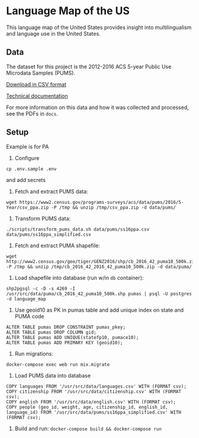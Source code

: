 # Language Map of the US

This language map of the United States provides insight into multilingualism and language use in the United States.

## Data

The dataset for this project is the 2012-2016 ACS 5-year Public Use Microdata Samples (PUMS).

[Download in CSV format](https://factfinder.census.gov/faces/tableservices/jsf/pages/productview.xhtml?pid=ACS_pums_csv_2012_2016&prodType=document)

[Technical documentation](https://www.census.gov/programs-surveys/acs/technical-documentation/pums/documentation.2016.html)

For more information on this data and how it was collected and processed, see the PDFs in `docs`.

## Setup

Example is for PA

1. Configure
  ```
  cp .env.sample .env
  ```
  and add secrets
1. Fetch and extract PUMS data:
  ```
  wget https://www2.census.gov/programs-surveys/acs/data/pums/2016/5-Year/csv_ppa.zip -P /tmp && unzip /tmp/csv_ppa.zip -d data/pums/
  ```
1. Transform PUMS data:
  ```
  ./scripts/transform_pums_data.sh data/pums/ss16ppa.csv data/pums/ss16ppa_simplified.csv
  ```
1. Fetch and extract PUMA shapefile:
  ```
  wget http://www2.census.gov/geo/tiger/GENZ2016/shp/cb_2016_42_puma10_500k.zip -P /tmp && unzip /tmp/cb_2016_42_2016_42_puma10_500k.zip -d data/puma/
  ```
1. Load shapefile into database (run w/in `db` container):
  ```
  shp2pgsql -c -D -s 4269 -I /usr/src/data/puma/cb_2016_42_puma10_500k.shp pumas | psql -U postgres -d language_map
  ```
1. Use geoid10 as PK in pumas table and add unique index on state and PUMA code
  ```
  ALTER TABLE pumas DROP CONSTRAINT pumas_pkey;
  ALTER TABLE pumas DROP COLUMN gid;
  ALTER TABLE pumas ADD UNIQUE(statefp10, pumace10);
  ALTER TABLE pumas ADD PRIMARY KEY (geoid10);
  ```
1. Run migrations:
  ```
  docker-compose exec web run mix.migrate
  ```
1. Load PUMS data into database
  ```
  COPY languages FROM '/usr/src/data/languages.csv' WITH (FORMAT csv);
  COPY citizenship FROM '/usr/src/data/citizenship.csv' WITH (FORMAT csv);
  COPY english FROM '/usr/src/data/english.csv' WITH (FORMAT csv);
  COPY people (geo_id, weight, age, citizenship_id, english_id, language_id) FROM '/usr/src/data/pums/ss16ppa_simplified.csv' WITH (FORMAT csv);
  ```
1. Build and run: `docker-compose build && docker-compose run`
